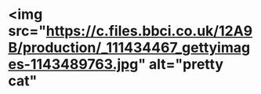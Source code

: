 # <img src="https://c.files.bbci.co.uk/12A9B/production/_111434467_gettyimages-1143489763.jpg" alt="pretty cat"
